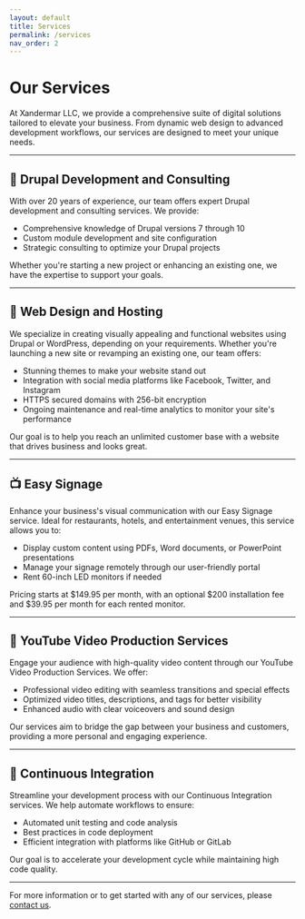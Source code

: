 ```yaml
---
layout: default
title: Services
permalink: /services
nav_order: 2
---
```


# Our Services

At Xandermar LLC, we provide a comprehensive suite of digital solutions tailored to elevate your business. From dynamic web design to advanced development workflows, our services are designed to meet your unique needs.

---

## 🧩 Drupal Development and Consulting

With over 20 years of experience, our team offers expert Drupal development and consulting services. We provide:

* Comprehensive knowledge of Drupal versions 7 through 10
* Custom module development and site configuration
* Strategic consulting to optimize your Drupal projects

Whether you're starting a new project or enhancing an existing one, we have the expertise to support your goals.

---

## 🎨 Web Design and Hosting

We specialize in creating visually appealing and functional websites using Drupal or WordPress, depending on your requirements. Whether you're launching a new site or revamping an existing one, our team offers:

* Stunning themes to make your website stand out
* Integration with social media platforms like Facebook, Twitter, and Instagram
* HTTPS secured domains with 256-bit encryption
* Ongoing maintenance and real-time analytics to monitor your site's performance

Our goal is to help you reach an unlimited customer base with a website that drives business and looks great.

---

## 📺 Easy Signage

Enhance your business's visual communication with our Easy Signage service. Ideal for restaurants, hotels, and entertainment venues, this service allows you to:

* Display custom content using PDFs, Word documents, or PowerPoint presentations
* Manage your signage remotely through our user-friendly portal
* Rent 60-inch LED monitors if needed

Pricing starts at \$149.95 per month, with an optional \$200 installation fee and \$39.95 per month for each rented monitor.

---

## 🎥 YouTube Video Production Services

Engage your audience with high-quality video content through our YouTube Video Production Services. We offer:

* Professional video editing with seamless transitions and special effects
* Optimized video titles, descriptions, and tags for better visibility
* Enhanced audio with clear voiceovers and sound design

Our services aim to bridge the gap between your business and customers, providing a more personal and engaging experience.

---

## 🔄 Continuous Integration

Streamline your development process with our Continuous Integration services. We help automate workflows to ensure:

* Automated unit testing and code analysis
* Best practices in code deployment
* Efficient integration with platforms like GitHub or GitLab

Our goal is to accelerate your development cycle while maintaining high code quality.

---

For more information or to get started with any of our services, please [contact us](/contact-us).
